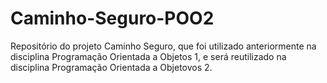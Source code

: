# Caminho-Seguro-POO2
Repositório do projeto Caminho Seguro, que foi utilizado anteriormente na disciplina Programação Orientada a Objetos 1, e será reutilizado na disciplina Programação Orientada a Objetovos 2.
